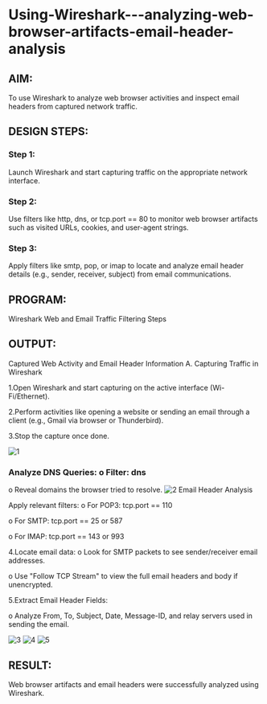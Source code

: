 # Using-Wireshark---analyzing-web-browser-artifacts-email-header-analysis
## AIM:
To use Wireshark to analyze web browser activities and inspect email headers from captured network traffic.

## DESIGN STEPS:
### Step 1:
Launch Wireshark and start capturing traffic on the appropriate network interface.

### Step 2:
Use filters like http, dns, or tcp.port == 80 to monitor web browser artifacts such as visited URLs, cookies, and user-agent strings.

### Step 3:
Apply filters like smtp, pop, or imap to locate and analyze email header details (e.g., sender, receiver, subject) from email communications.

## PROGRAM:
Wireshark Web and Email Traffic Filtering Steps

## OUTPUT:
Captured Web Activity and Email Header Information
A. Capturing Traffic in Wireshark

1.Open Wireshark and start capturing on the active interface (Wi- Fi/Ethernet).

2.Perform activities like opening a website or sending an email through a client (e.g., Gmail via browser or Thunderbird).

3.Stop the capture once done.

![1](https://github.com/user-attachments/assets/6a17ac7f-0165-4cdb-87c8-950913072182)
### Analyze DNS Queries: o Filter: dns

o Reveal domains the browser tried to resolve.
![2](https://github.com/user-attachments/assets/fc502cc0-971c-4f3d-b58e-3b70360d5ffe)
Email Header Analysis

Apply relevant filters:
o For POP3: tcp.port == 110

o For SMTP: tcp.port == 25 or 587

o For IMAP: tcp.port == 143 or 993

4.Locate email data:
o Look for SMTP packets to see sender/receiver email addresses.

o Use "Follow TCP Stream" to view the full email headers and body if unencrypted.

5.Extract Email Header Fields:

o Analyze From, To, Subject, Date, Message-ID, and relay servers used in sending the email.

![3](https://github.com/user-attachments/assets/92d4f9d2-1287-496a-bf91-b64f74d4856c)
![4](https://github.com/user-attachments/assets/e229dca6-3e67-4cde-896b-de76f6eb2c97)
![5](https://github.com/user-attachments/assets/9f77307c-44fb-4507-9959-a7f315aa17b9)

## RESULT:
Web browser artifacts and email headers were successfully analyzed using Wireshark.

